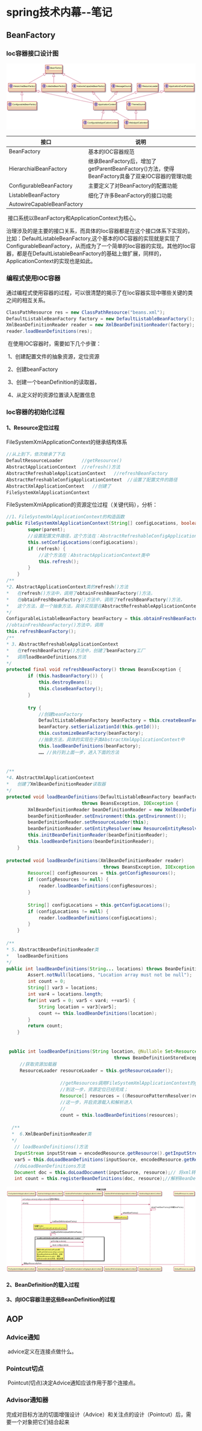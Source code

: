 



# spring技术内幕--笔记

## BeanFactory

### Ioc容器接口设计图

![BeanFactory](.\img\BeanFactory.png)

| 接口                       | 说明                                                         |
| -------------------------- | ------------------------------------------------------------ |
| BeanFactory                | 基本的IOC容器规范                                            |
| HierarchialBeanFactory     | 继承BeanFactory后，增加了getParentBeanFactory()方法，使得BeanFactory具备了双亲IOC容器的管理功能 |
| ConfigurableBeanFactory    | 主要定义了对BeanFactory的配置功能                            |
| ListableBeanFactory        | 细化了许多BeanFactory的接口功能                              |
| AutowireCapableBeanFactory |                                                              |

​	接口系统以BeanFactory和ApplicationContext为核心。

​	治理涉及的是主要的接口关系，而具体的Ioc容器都是在这个接口体系下实现的，比如：DefaultListableBeanFactory,这个基本的IOC容器的实现就是实现了ConfigurableBeanFactory，从而成为了一个简单的Ioc容器的实现。其他的Ioc容器，都是在DefaultListableBeanFactory的基础上做扩展，同样的，ApplicationContext的实现也是如此。

### 编程式使用IOC容器

​	通过编程式使用容器的过程，可以很清楚的揭示了在Ioc容器实现中哪些关键的类之间的相互关系。

```java
ClassPathResource res = new ClassPathResource("beans.xml");
DefaultListableBeanFactory factory = new DefaultListableBeanFactory();
XmlBeanDefinitionReader reader = new XmlBeanDefinitionReader(factory);
reader.loadBeanDefinitions(res);
```

​	在使用IOC容器时，需要如下几个步骤：

​	1、创建配置文件的抽象资源，定位资源

​	2、创建beanFactory

​	3、创建一个beanDefinition的读取器，

​	4、从定义好的资源位置读入配置信息

### Ioc容器的初始化过程

#### 1、Resource定位过程

FileSystemXmlApplicationContext的继承结构体系

```java
//从上到下，依次继承了下去
DefaultResourceLoader   	//getResource()   
AbstractApplicationContext  //refresh()方法
AbstractRefreshableApplicationContext   //refreshBeanFactory
AbstractRefreshableConfigApplicationContext  //设置了配置文件的路径
AbstractXmlApplicationContext	//创建了
FileSystemXmlApplicationContext 
```

FileSystemXmlApplication的资源定位过程（关键代码），分析：

```java
//1、FileSystemXmlApplicationContext的构造函数
public FileSystemXmlApplicationContext(String[] configLocations, boolean refresh, @Nullable ApplicationContext parent) throws BeansException {
        super(parent);
    	//设置配置文件路径，这个方法在：AbstractRefreshableConfigApplicationContext类中实现
        this.setConfigLocations(configLocations);
        if (refresh) {
            //这个方法在：AbstractApplicationContext类中
            this.refresh();
        }
    }
/**
*2、AbstractApplicationContext类的refresh()方法
*   在refresh()方法中，调用了obtainFreshBeanFactory()方法，
*	在obtainFreshBeanFactory()方法中，调用了refreshBeanFactory()方法，
*	这个方法，是一个抽象方法，具体实现是在AbstractRefreshableApplicationContext类中
*/
ConfigurableListableBeanFactory beanFactory = this.obtainFreshBeanFactory();
//obtainFreshBeanFactory()方法中，调用
this.refreshBeanFactory();
/**
* 3、AbstractRefreshableApplicationContext
*   在refreshBeanFactory()方法中，创建了beanFactory工厂
*	调用loadBeanDefinitions方法
*/
protected final void refreshBeanFactory() throws BeansException {
        if (this.hasBeanFactory()) {
            this.destroyBeans();
            this.closeBeanFactory();
        }

        try {
            //创建beanFactory
            DefaultListableBeanFactory beanFactory = this.createBeanFactory();
            beanFactory.setSerializationId(this.getId());
            this.customizeBeanFactory(beanFactory);
            //抽象方法，具体的实现在子类AbstractXmlApplicationContext中
            this.loadBeanDefinitions(beanFactory);
            …… //执行到上面一步，进入下面的方法
               

/**
*4、AbstractXmlApplicationContext
*   创建了XmlBeanDefinitionReader读取器
*/
protected void loadBeanDefinitions(DefaultListableBeanFactory beanFactory)
    						throws BeansException, IOException {
        XmlBeanDefinitionReader beanDefinitionReader = new XmlBeanDefinitionReader(beanFactory);
        beanDefinitionReader.setEnvironment(this.getEnvironment());
        beanDefinitionReader.setResourceLoader(this);
        beanDefinitionReader.setEntityResolver(new ResourceEntityResolver(this));
        this.initBeanDefinitionReader(beanDefinitionReader);
        this.loadBeanDefinitions(beanDefinitionReader);
    }

protected void loadBeanDefinitions(XmlBeanDefinitionReader reader)
    								throws BeansException, IOException {
        Resource[] configResources = this.getConfigResources();
        if (configResources != null) {
            reader.loadBeanDefinitions(configResources);
        }

        String[] configLocations = this.getConfigLocations();
        if (configLocations != null) {
            reader.loadBeanDefinitions(configLocations);
        }
    }

/**
* 5、AbstractBeanDefinitionReader类
*	loadBeanDefinitions
*/
public int loadBeanDefinitions(String... locations) throws BeanDefinitionStoreException {
        Assert.notNull(locations, "Location array must not be null");
        int count = 0;
        String[] var3 = locations;
        int var4 = locations.length;
        for(int var5 = 0; var5 < var4; ++var5) {
            String location = var3[var5];
            count += this.loadBeanDefinitions(location);
        }
        return count;
    }


 public int loadBeanDefinitions(String location, @Nullable Set<Resource> actualResources) 
     									throws BeanDefinitionStoreException {
     //获取资源加载器  
     ResourceLoader resourceLoader = this.getResourceLoader();
       
                    //getResources调用FileSystemXmlApplicationContext的getResourceByPath函数
                    //到这一步，资源定位已经完成；
                    Resource[] resources = ((ResourcePatternResolver)resourceLoader).getResources(location);
                    //这一步，开启资源载入和解析进入
                    //
                    count = this.loadBeanDefinitions(resources);
                   
  /**
  *  6.XmlBeanDefinitionReader类
  */
   // loadBeanDefinitions()方法    
   InputStream inputStream = encodedResource.getResource().getInputStream();
   var5 = this.doLoadBeanDefinitions(inputSource, encodedResource.getResource());   
   //doLoadBeanDefinitions方法
   Document doc = this.doLoadDocument(inputSource, resource);// 将xml转化为Document文档
   int count = this.registerBeanDefinitions(doc, resource);//解析BeanDefinition过程                 
```



![资源定位](.\img\资源定位.png)

#### 2、BeanDefinition的载入过程

#### 3、向IOC容器注册这些BeanDefinition的过程

## AOP

### Advice通知

​	advice定义在连接点做什么。

### Pointcut切点

​	Pointcut(切点)决定Advice通知应该作用于那个连接点。

### Advisor通知器

​	完成对目标方法的切面增强设计（Advice）和关注点的设计（Pointcut）后，需要一个对象把它们结合起来

































​	

























